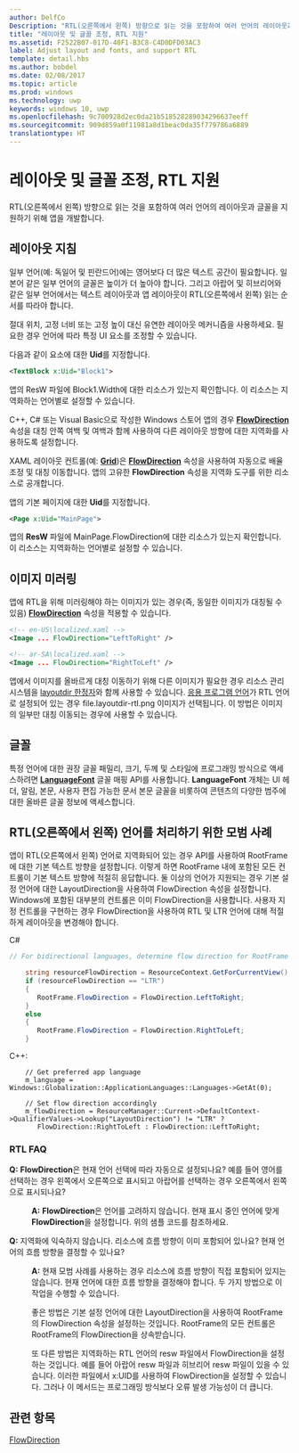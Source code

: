 ```yaml
---
author: DelfCo
Description: "RTL(오른쪽에서 왼쪽) 방향으로 읽는 것을 포함하여 여러 언어의 레이아웃과 글꼴을 지원하기 위해 앱을 개발합니다."
title: "레이아웃 및 글꼴 조정, RTL 지원"
ms.assetid: F2522B07-017D-40F1-B3C8-C4D0DFD03AC3
label: Adjust layout and fonts, and support RTL
template: detail.hbs
ms.author: bobdel
ms.date: 02/08/2017
ms.topic: article
ms.prod: windows
ms.technology: uwp
keywords: windows 10, uwp
ms.openlocfilehash: 9c700928d2ec0da21b518528289034296637eeff
ms.sourcegitcommit: 909d859a0f11981a8d1beac0da35f779786a6889
translationtype: HT
---
```

# <a name="adjust-layout-and-fonts-and-support-rtl"></a>레이아웃 및 글꼴 조정, RTL 지원
<link rel="stylesheet" href="https://az835927.vo.msecnd.net/sites/uwp/Resources/css/custom.css">

RTL(오른쪽에서 왼쪽) 방향으로 읽는 것을 포함하여 여러 언어의 레이아웃과 글꼴을 지원하기 위해 앱을 개발합니다. 

## <a name="layout-guidelines"></a>레이아웃 지침


일부 언어(예: 독일어 및 핀란드어)에는 영어보다 더 많은 텍스트 공간이 필요합니다. 일본어 같은 일부 언어의 글꼴은 높이가 더 높아야 합니다. 그리고 아랍어 및 히브리어와 같은 일부 언어에서는 텍스트 레이아웃과 앱 레이아웃이 RTL(오른쪽에서 왼쪽) 읽는 순서를 따라야 합니다.

절대 위치, 고정 너비 또는 고정 높이 대신 유연한 레이아웃 메커니즘을 사용하세요. 필요한 경우 언어에 따라 특정 UI 요소를 조정할 수 있습니다.

다음과 같이 요소에 대한 **Uid**를 지정합니다.

```XML
<TextBlock x:Uid="Block1">
```

앱의 ResW 파일에 Block1.Width에 대한 리소스가 있는지 확인합니다. 이 리소스는 지역화하는 언어별로 설정할 수 있습니다.

C++, C\# 또는 Visual Basic으로 작성한 Windows 스토어 앱의 경우 [**FlowDirection**](https://msdn.microsoft.com/library/windows/apps/br208716) 속성을 대칭 안쪽 여백 및 여백과 함께 사용하여 다른 레이아웃 방향에 대한 지역화를 사용하도록 설정합니다.

XAML 레이아웃 컨트롤(예: [**Grid**](https://msdn.microsoft.com/library/windows/apps/br242704))은 [**FlowDirection**](https://msdn.microsoft.com/library/windows/apps/br208716) 속성을 사용하여 자동으로 배율 조정 및 대칭 이동합니다. 앱의 고유한 **FlowDirection** 속성을 지역화 도구를 위한 리소스로 공개합니다.

앱의 기본 페이지에 대한 **Uid**를 지정합니다.

```XML
<Page x:Uid="MainPage">
```

앱의 **ResW** 파일에 MainPage.FlowDirection에 대한 리소스가 있는지 확인합니다. 이 리소스는 지역화하는 언어별로 설정할 수 있습니다.


## <a name="mirroring-images"></a>이미지 미러링

앱에 RTL을 위해 미러링해야 하는 이미지가 있는 경우(즉, 동일한 이미지가 대칭될 수 있음) [**FlowDirection**](https://msdn.microsoft.com/library/windows/apps/br208716) 속성을 적용할 수 있습니다.

```XML
<!-- en-US\localized.xaml -->
<Image ... FlowDirection="LeftToRight" />

<!-- ar-SA\localized.xaml -->
<Image ... FlowDirection="RightToLeft" />
```


앱에서 이미지를 올바르게 대칭 이동하기 위해 다른 이미지가 필요한 경우 리소스 관리 시스템을 [layoutdir 한정자](https://msdn.microsoft.com/library/windows/apps/xaml/hh965324)와 함께 사용할 수 있습니다. [응용 프로그램 언어](manage-language-and-region.md)가 RTL 언어로 설정되어 있는 경우 file.layoutdir-rtl.png 이미지가 선택됩니다. 이 방법은 이미지의 일부만 대칭 이동되는 경우에 사용할 수 있습니다.

## <a name="fonts"></a>글꼴

특정 언어에 대한 권장 글꼴 패밀리, 크기, 두께 및 스타일에 프로그래밍 방식으로 액세스하려면 [**LanguageFont**](https://msdn.microsoft.com/library/windows/apps/br206864) 글꼴 매핑 API를 사용합니다. **LanguageFont** 개체는 UI 헤더, 알림, 본문, 사용자 편집 가능한 문서 본문 글꼴을 비롯하여 콘텐츠의 다양한 범주에 대한 올바른 글꼴 정보에 액세스합니다.

## <a name="best-practices-for-handling-right-to-left-rtl-languages"></a>RTL(오른쪽에서 왼쪽) 언어를 처리하기 위한 모범 사례

앱이 RTL(오른쪽에서 왼쪽) 언어로 지역화되어 있는 경우 API를 사용하여 RootFrame에 대한 기본 텍스트 방향을 설정합니다. 이렇게 하면 RootFrame 내에 포함된 모든 컨트롤이 기본 텍스트 방향에 적절히 응답합니다.  둘 이상의 언어가 지원되는 경우 기본 설정 언어에 대한 LayoutDirection을 사용하여 FlowDirection 속성을 설정합니다. Windows에 포함된 대부분의 컨트롤은 이미 FlowDirection을 사용합니다. 사용자 지정 컨트롤을 구현하는 경우 FlowDirection을 사용하여 RTL 및 LTR 언어에 대해 적절하게 레이아웃을 변경해야 합니다.

C#
```csharp    
// For bidirectional languages, determine flow direction for RootFrame and all derived UI.

    string resourceFlowDirection = ResourceContext.GetForCurrentView().QualifierValues["LayoutDirection"];
    if (resourceFlowDirection == "LTR")
    {
       RootFrame.FlowDirection = FlowDirection.LeftToRight;
    }
    else
    {
       RootFrame.FlowDirection = FlowDirection.RightToLeft;
    }
```

C++:
```
    // Get preferred app language
    m_language = Windows::Globalization::ApplicationLanguages::Languages->GetAt(0);
     
    // Set flow direction accordingly
    m_flowDirection = ResourceManager::Current->DefaultContext->QualifierValues->Lookup("LayoutDirection") != "LTR" ? 
       FlowDirection::RightToLeft : FlowDirection::LeftToRight;
```


### <a name="rtl-faq"></a>RTL FAQ 

<dl>
  <dt> <p><b>Q:</b> <b>FlowDirection</b>은 현재 언어 선택에 따라 자동으로 설정되나요? 예를 들어 영어를 선택하는 경우 왼쪽에서 오른쪽으로 표시되고 아랍어를 선택하는 경우 오른쪽에서 왼쪽으로 표시되나요?</p></dt>

  <dd><p><b>A:</b> <b>FlowDirection</b>은 언어를 고려하지 않습니다. 현재 표시 중인 언어에 맞게 <b>FlowDirection</b>을 설정합니다. 위의 샘플 코드를 참조하세요.</p></dd> 

  <dt> <p><b>Q:</b> 지역화에 익숙하지 않습니다. 리소스에 흐름 방향이 이미 포함되어 있나요? 현재 언어의 흐름 방향을 결정할 수 있나요?</p></dt>

  <dd> <p><b>A:</b> 현재 모범 사례를 사용하는 경우 리소스에 흐름 방향이 직접 포함되어 있지는 않습니다. 현재 언어에 대한 흐름 방향을 결정해야 합니다. 두 가지 방법으로 이 작업을 수행할 수 있습니다. </p>
   <p>좋은 방법은 기본 설정 언어에 대한 LayoutDirection을 사용하여 RootFrame의 FlowDirection 속성을 설정하는 것입니다. RootFrame의 모든 컨트롤은 RootFrame의 FlowDirection을 상속받습니다.</p>
   <p>또 다른 방법은 지역화하는 RTL 언어의 resw 파일에서 FlowDirection을 설정하는 것입니다. 예를 들어 아랍어 resw 파일과 히브리어 resw 파일이 있을 수 있습니다. 이러한 파일에서 x:UID를 사용하여 FlowDirection을 설정할 수 있습니다. 그러나 이 메서드는 프로그래밍 방식보다 오류 발생 가능성이 더 큽니다.</p></dd>
</dl>


## <a name="related-topics"></a>관련 항목
[FlowDirection](https://msdn.microsoft.com/library/windows/apps/xaml/windows.ui.xaml.frameworkelement.flowdirection.aspx)

